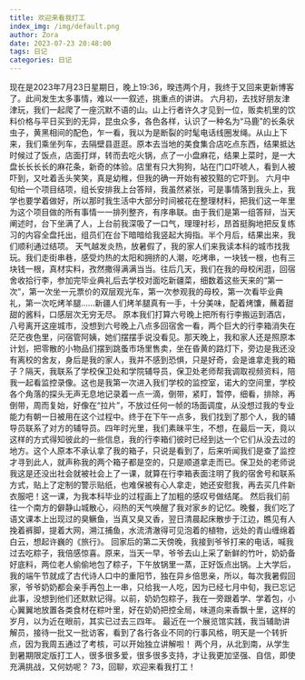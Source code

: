```yaml
---
title: 欢迎来看我打工
index_img: /img/default.png
author: Zora
date: 2023-07-23 20:48:00
tags: 日记
categories: 日记
---
```



现在是2023年7月23日星期日，晚上19:36，暌违两个月，我终于又回来更新博客了。此间发生太多事情，难以一一叙述，挑重点的讲讲。
六月初，去找好朋友津津玩，我们一起爬了一座沉默不语的山。山上行者许久才见到一位，贩卖机里的饮料价格与平日买到的无异，昆虫众多，各色各样，认识了一种名为“马鹿”的长条状虫子，黄黑相间的配色，乍一看，我以为是断裂的时髦电话线圈发绳。从山上下来，我们乘坐列车，去隔壁县逛逛。原本去当地的美食集合店吃点东西，结果抵达时候过了饭点，店面打烊，转而去吃火锅，点了一小盘麻花，结果上菜时，是一大盘长长长长的麻花条，新奇的体验。店里有只大狗狗，站在门口吓唬人，看到人被吓到，又吐着舌头笑笑，真是幼稚，但我的确一开始有被狡黠的它吓到。
六月中旬给一个项目结项，组长安排我上台答辩，我虽然紧张，可是事情落到我头上，我学也要学着做好，所以那时我生活中大部分时间被花在整理材料，把我们这一年里为这个项目做的所有事情一一排列整齐，有序串联。由于我们是第一组答辩，当天阐述时，台下坐满了人，上台前我深吸了一口气，理理衬衫，昂首挺胸地把反复练习的内容全盘托出，组员们在台下暗暗给我竖起大拇指。半个月后，结果出来，我们顺利通过结项。
天气越发炎热，放暑假了，我的家人们来我读本科的城市找我玩。我们走街串巷，感受灼热的太阳和拥挤的人潮，吃烤串，一块钱一根，也有三块钱一根，真材实料，孜然撒得满满当当。往后几天，我们在我的母校闲逛，回宿舍收拾行李，参加完毕业典礼后去学校对面吃新疆菜，细数着这些天来的“第一次”，第一次坐一元票价的双层观光车，第一次参观我的母校，第一次看毕业典礼，第一次吃烤羊腿......新疆人们烤羊腿真有一手，十分美味，配着烤馕，蘸着甜甜的酱料，口感层次无穷无尽。
原本我们打算六号晚上把所有行李搬运到酒店，八号离开这座城市，没想到六号晚上八点多回宿舍一看，两个巨大的行李箱消失在茫茫夜色里，问宿管阿姨，她们摆摆手说没看见。那天晚上，我和家人还是照原本计划，把零散的小物品们摆到跳蚤市场里售卖，坐在昏黄的路灯下，旁边是我还没有离校的舍友，身后是我的家人，我并不感到恐惧，只是好奇，会是谁拿走我的箱子？隔天，我联系了学校保卫处和学院辅导员，保卫处老师帮我调取视频资料，陪我一起看监控录像。这也是我第一次进入我们学校的监控室，诺大的空间里，学校各个角落的探头无声无息地记录着一点一滴，倒带，紧盯，暂停，细看，排除，再倒带，周而复始，好像在“拉片”，不放过任何一帧的场面调度，从没想过我的专业能力有朝一日被用在这个过程中。终于在下午一点多，我们找到了那个人，我的辅导员联系了对方的辅导员。四年时光里，我们素昧平生，不想，在最后一天，竟以这样的方式得知彼此的一些信息，我的行李箱们彼时已经到达一个它们从没去过的地方。这个人原本不承认拿了我的箱子，只说是看到了，后来听闻我们是查了监控才寻到此人，就声称我的两个箱子都是空的，只是顺道拿走而已。保卫处的老师说我这是还没出社会就被社会上了一课，就算在行李箱表面注明了我的宿舍号和联系方式，贴上了定制的警示贴纸，也难保被有心人拿走，她还安慰我，再去买几件新衣服吧！这一课，为我本科毕业的过程画上了加粗的感叹号做结尾。
然后我们前往一个南方的僻静山城散心，闷热的天气唤醒了我对家乡的记忆。晚餐，我们吃了语文课本上出现过的臭鳜鱼，当真又臭又香，翌日清晨起床散步于江边，瞧见有人挽着裤脚，提着大网，溯江捕鱼，水流清澈得可见泡着的植物，远处的青山缠绵着白云，想起许巍的《旅行》。
回家后的第二天傍晚，我接到爷爷打来的电话，喊我过去吃粽子，我倍感惊喜。原来，当天一早，爷爷去山上采了新鲜的竹叶，奶奶备好底料，两位老人偷偷地包了粽子，下午放锅里一蒸，正好饭点出锅。上大学后，我的端午节就成了古代诗人口中的重阳节，独在异乡倍思亲，所以，每次我暑假回家，爷爷奶奶都会亲手再包上一串，只给我一人吃，因为已经七月中旬，我已忘记此事，没想到他们还默默记得。以前，奶奶包粽子，我在一旁跟着学、学着包，小心翼翼地放置各类食材在粽叶里，好在奶奶把控全局，味道向来香飘十里，这样的岁月，以为近在眼前，其实已过去三四年。
最近在一个展览馆实践，我当辅助讲解员，接待一批又一批访客，看到了各行各业不同的行事风格，明天是一个转折点，因为我周五通过了考核，可以开始独立讲解啦！
两个月，从北到南，从学生到暑期限定版打工人，很多很多爱，很多很多支持，才让我更加坚强、自信，即使充满挑战，又何妨呢？
73，回聊，欢迎来看我打工！
